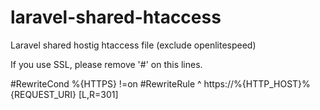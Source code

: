 # laravel-shared-htaccess
Laravel shared hostig htaccess file (exclude openlitespeed)

If you use SSL, please remove '#' on this lines.

#RewriteCond %{HTTPS} !=on
#RewriteRule ^ https://%{HTTP_HOST}%{REQUEST_URI} [L,R=301]
